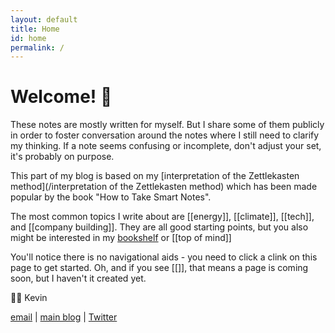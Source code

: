 ```yaml
---
layout: default
title: Home
id: home
permalink: /
---
```

# Welcome! 🌱

These notes are mostly written for myself. But I share some of them publicly in order to foster conversation around the notes where I still need to clarify my thinking. If a note seems confusing or incomplete, don't adjust your set, it's probably on purpose.

This part of my blog is based on my [interpretation of the Zettlekasten method](/interpretation of the Zettlekasten method) which has been made popular by the book "How to Take Smart Notes".

The most common topics I write about are [[energy]], [[climate]], [[tech]], and [[company building]]. They are all good starting points, but you also might be interested in my [bookshelf](/bookshelf) or [[top of mind]]

You'll notice there is no navigational aids - you need to click a clink on this page to get started. Oh, and if you see [[]], that means a page is coming soon, but I haven't it created yet.


👋🏻 Kevin

[email](mailto:kevin.stevens@inteliscapital.com) | [main blog](https://www.kevindstevens.com/) | [Twitter](https://twitter.com/kevindstevens)

